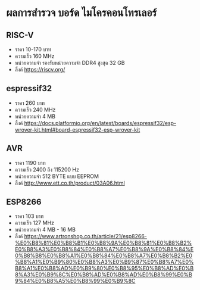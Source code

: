 # ผลการสำรวจ บอร์ด ไมโครคอนโทรเลอร์

## RISC-V
- ราคา 10-170 บาท
- ความเร็ว 160 MHz
- หน่วยความจำ รองรับหน่วยความจำ DDR4 สูงสุด 32 GB
- ลิ้งค์ https://riscv.org/

## espressif32
- ราคา 260 บาท
- ความเร็ว 240 MHz
- หน่วยความจำ 4 MB
- ลิ้งค์ https://docs.platformio.org/en/latest/boards/espressif32/esp-wrover-kit.html#board-espressif32-esp-wrover-kit

## AVR
- ราคา 1190 บาท
- ความเร็ว  2400 ถึง 115200 Hz
- หน่วยความจำ 512 BYTE แบบ EEPROM
- ลิ้งค์ http://www.ett.co.th/product/03A06.html

## ESP8266
- ราคา 103 บาท
- ความเร็ว  127 MHz
- หน่วยความจำ 4 MB - 16 MB
- ลิ้งค์ https://www.artronshop.co.th/article/21/esp8266-%E0%B8%81%E0%B8%B1%E0%B8%9A%E0%B8%81%E0%B8%B2%E0%B8%A3%E0%B8%84%E0%B8%A7%E0%B8%9A%E0%B8%84%E0%B8%B8%E0%B8%A1%E0%B8%84%E0%B8%A7%E0%B8%B2%E0%B8%A1%E0%B9%80%E0%B8%A3%E0%B9%87%E0%B8%A7%E0%B8%A1%E0%B8%AD%E0%B9%80%E0%B8%95%E0%B8%AD%E0%B8%A3%E0%B9%8C%E0%B8%AD%E0%B8%AD%E0%B8%99%E0%B9%84%E0%B8%A5%E0%B8%99%E0%B9%8C
